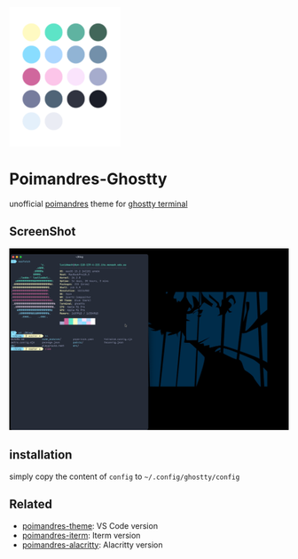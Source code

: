 <img src="assets/dots.png" width="200" />

# Poimandres-Ghostty

unofficial [poimandres](https://github.com/z0al/poimandres-alacritty/) theme for [ghostty terminal](https://ghostty.org/)

## ScreenShot

<center>

![screenshot](assets/Screenshot.png)

</center>

## installation

simply copy the content of `config` to `~/.config/ghostty/config`

## Related

- [poimandres-theme](poimandres): VS Code version
- [poimandres-iterm](poimandres-iterm): Iterm version
- [poimandres-alacritty](poimandres-alacritty): Alacritty version
